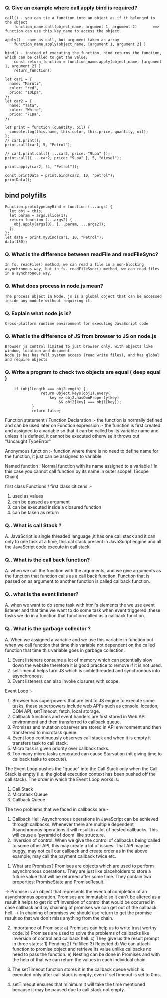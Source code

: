 ### Q. Give an example where call apply bind is required?

    call() - you can tie a function into an object as if it belonged to the object
        function_name.call(object_name, argument 1, argument 2)       ==> function can use this.key_name to access the object.

    apply() - same as call, but argument taken as array
        function_name.apply(object_name, [argument 1, argument 2] )

    bind() - instead of executing the function, bind returns the function, which can be called to get the value;
        const return_function = function_name.apply(object_name, [argument 1, argument 2] )
        return_function()

```
let car1 = {
  name: "Maruti",
  color: "red",
  price: "10Lpa",
};
let car2 = {
  name: "Tata",
  color: "White",
  price: "7Lpa",
};

let print = function (quantity, oil) {
  console.log(this.name, this.color, this.price, quantity, oil);
};
// car1.print();
print.call(car1, 5, "Petrol");

// car1.print.call({ ...car2, price: "9Lpa" });
print.call({ ...car2, price: "9Lpa" }, 5, "diesel");

print.apply(car2, [4, "Petrol"]);

const printData = print.bind(car2, 10, "petrol");
printData();

```

## bind polyfills

```
Function.prototype.myBind = function (...args) {
  let obj = this;
  let param = args.slice(1);
  return function (...args2) {
    obj.apply(args[0], [...param, ...args2]);
  };
};
let data = print.myBind(car1, 10, "Petrol");
data(180);
```

### Q. What is the difference between readFile and readFileSync?

    In fs. readFile() method, we can read a file in a non-blocking asynchronous way, but in fs. readFileSync() method, we can read files in a synchronous way,

### Q. What does process in node.js mean?

    The process object in Node. js is a global object that can be accessed inside any module without requiring it.

### Q. Explain what node.js is?

    Cross-platform runtime environment for executing JavaScript code

### Q. What is the difference of JS from browser to JS on node.js

    Browser js control limited to just browser only, with objects like window, location and document.
    Node.js has has full system access (read write files), and has global and require objects

### Q. Write a program to check two objects are equal ( deep equal )

        if (obj1Length === obj2Length) {
                    return Object.keys(obj1).every(
                        key => obj2.hasOwnProperty(key)
                            && obj2[key] === obj1[key]);
                }
                return false;

Function statement / Function Declaration :- the function is normally defined and can be used later on
Function expression :- the function is first created and assigned to a variable so that it can be called by its variable name and unless it is defined, it cannot be executed otherwise it throws out "Uncaught TypeError"

Anonymous function :- function where there is no need to define name for the function, it just can be assigned to variable

Named function : Normal function with its name assigned to a variable !!In this case you cannot call function by its name in outer scope!! (Scope Chain)

first class Functions / first class citizens :-

1. used as values
2. can be passed as argument
3. can be executed inside a closured function
4. can be taken as return

### Q.. What is call Stack ?

A. JavaScript is single threaded language ,it has one call stack and it can only to one task at a time,
this cal stack present in JavaScript engine and all the JavaScript code execute in call stack.

### Q.. What is the call back function?

A. when we call the function with the arguments, and we give arguments as the function that function calls
as a call back function.
Function that is passed on as argument to another function is called callback function.

### Q.. what is the event listener?

A. when we want to do some task with html's elements the we use event listener and that time we want to
do some task when event triggered ,these tasks we do in a function that function called as a callback
function.

### Q.. What is the garbage collector ?

A. When we assigned a variable and we use this variable in function but when we call function that time
this variable not dependent on the called function that time this variable goes in garbage collection.

1. Event listeners consume a lot of memory which can potentially slow down the website therefore
   it is good practice to remove if it is not used.
2. setTimeout helps turn JS which is sinhlethreaded and synchronous into asynchronous.
3. Event listeners can also invoke closures with scope.

Event Loop :-

1. Browser has superpowers that are lent to JS engine to execute some tasks, these superpowers include web API's such as console, location, DOM API, setTimeout, fetch, local storage.
2. Callback functions and event handers are first stored in Web API environment and then transferred to callback queue.
3. Promises and mutation observer are stored in API environment and then transferred to microtask queue.
4. Event loop continuously observes call stack and when it is empty it transfers task to call stack.
5. Micro task is given priority over callback tasks.
6. Too many micro tasks generated can cause Starvation (nit giving time to callback tasks to execute).

The Event Loop pushes the "queue" into the Call Stack only when the Call Stack is empty (i.e. the global execution context has been pushed off the call stack).
The order in which the Event Loop works is:

1. Call Stack
2. Microtask Queue
3. Callback Queue

The two problems that we faced in callbacks are:-

1. Callback Hell: Asynchronous operations in JavaScript can be achieved through callbacks. Whenever there
   are multiple dependent Asynchronous operations it will result in a lot of nested callbacks. This will
   cause a 'pyramid of doom' like structure.
2. Inversion of control: When we give the control of callbacks being called to some other API, this may
   create a lot of issues. That API may be buggy, may not call our callback and create order as in the
   above example, may call the payment callback twice etc.

1) What are Promises?
   Promises are objects which are used to perform asynchronous operations. They are just like placeholders
   to store a future value that will be returned after some time. They contain two properties: PromiseState
   and PromiseResult.

-> Promise is an object that represents the eventual completion of an asynchronous operation.
Promises are immutable so it can't be altered as a result it helps to get rid off inversion
of control that would be occurred in case callback and by chaining of promises we can get out of the
callback hell.
-> In chaining of promises we should use return to get the promise result so that we don't miss anything
from the chain.

2.  Importance of Promises:
    a) Promises can help us to write trust worthy code.
    b) Promises are used to solve the problems of callbacks like inversion of control and callback hell.
    c) They give us the result prompt in three states: 1) Pending 2) Fulfilled 3) Rejected
    d) We can attach function to promise object and retrieve its value unlike callbacks no need to pass the
    function.
    e) Nesting can be done in Promises and with the help of that we can return the values in each individual
    chain.

1.  The setTimeout function stores it in the callback queue which is executed only after call stack is empty, even if setTimeout is set to 0ms.
1.  setTimeout ensures that minimum it will take the time mentioned because it may be paused due to call stack not empty.
